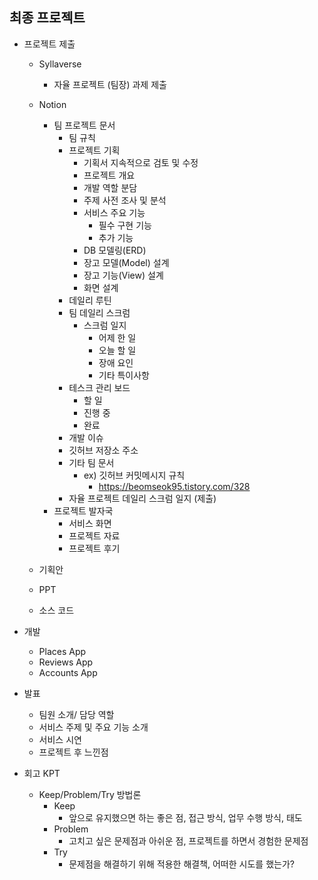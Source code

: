 ## 최종 프로젝트

* 프로젝트 제출

  * Syllaverse

    * 자율 프로젝트 (팀장) 과제 제출

  * Notion

    * 팀 프로젝트 문서
      * 팀 규칙
      * 프로젝트 기획
        * 기획서 지속적으로 검토 및 수정
        * 프로젝트 개요
        * 개발 역할 분담
        * 주제 사전 조사 및 분석
        * 서비스 주요 기능
          * 필수 구현 기능
          * 추가 기능
        * DB 모델링(ERD)
        * 장고 모델(Model) 설계
        * 장고 기능(View) 설계
        * 화면 설계
      * 데일리 루틴
      * 팀 데일리 스크럼
        * 스크럼 일지
          * 어제 한 일
          * 오늘 할 일
          * 장애 요인
          * 기타 특이사항
      * 테스크 관리 보드
        * 할 일
        * 진행 중
        * 완료
      * 개발 이슈
      * 깃허브 저장소 주소
      * 기타 팀 문서
        * ex) 깃허브 커밋메시지 규칙
          * https://beomseok95.tistory.com/328
      * 자율 프로젝트 데일리 스크럼 일지 (제출)
    * 프로젝트 발자국
      * 서비스 화면
      * 프로젝트 자료
      * 프로젝트 후기 

  * 기획안

  * PPT

  * 소스 코드

    

* 개발

  * Places App
  * Reviews App
  * Accounts App



* 발표
  * 팀원 소개/ 담당 역할
  * 서비스 주제 및 주요 기능 소개
  * 서비스 시연
  * 프로젝트 후 느낀점



* 회고 KPT
  * Keep/Problem/Try 방법론
    * Keep
      * 앞으로 유지했으면 하는 좋은 점, 접근 방식, 업무 수행 방식, 태도
    * Problem
      * 고치고 싶은 문제점과 아쉬운 점, 프로젝트를 하면서 경험한 문제점
    * Try
      * 문제점을 해결하기 위해 적용한 해결책, 어떠한 시도를 했는가?